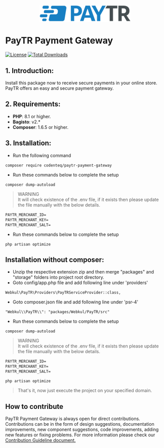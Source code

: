 <p align="center"><a href="https://codenteq.com" target="_blank"><img src="src/Resources/assets/images/paytr.svg" width="288"></a></p>

# PayTR Payment Gateway
[![License](https://poser.pugx.org/codenteq/paytr-payment-gateway/license)](https://github.com/codenteq/paytr-payment-gateway/blob/master/LICENSE)
[![Total Downloads](https://poser.pugx.org/codenteq/paytr-payment-gateway/d/total)](https://packagist.org/packages/codenteq/paytr-payment-gateway)

## 1. Introduction:

Install this package now to receive secure payments in your online store. PayTR offers an easy and secure payment gateway.

## 2. Requirements:

* **PHP**: 8.1 or higher.
* **Bagisto**: v2.*
* **Composer**: 1.6.5 or higher.

## 3. Installation:

- Run the following command
```
composer require codenteq/paytr-payment-gateway
```

- Run these commands below to complete the setup
```
composer dump-autoload
```

> WARNING <br>
> It will check existence of the .env file, if it exists then please update the file manually with the below details.
```
PAYTR_MERCHANT_ID=
PAYTR_MERCHANT_KEY=
PAYTR_MERCHANT_SALT=
```

- Run these commands below to complete the setup
```
php artisan optimize
```

## Installation without composer:

- Unzip the respective extension zip and then merge "packages" and "storage" folders into project root directory.
- Goto config/app.php file and add following line under 'providers'

```
Webkul\PayTR\Providers\PayTRServiceProvider::class,
```

- Goto composer.json file and add following line under 'psr-4'

```
"Webkul\\PayTR\\": "packages/Webkul/PayTR/src"
```

- Run these commands below to complete the setup

```
composer dump-autoload
```

> WARNING <br>
> It will check existence of the .env file, if it exists then please update the file manually with the below details.
```
PAYTR_MERCHANT_ID=
PAYTR_MERCHANT_KEY=
PAYTR_MERCHANT_SALT=
```

```
php artisan optimize
```

> That's it, now just execute the project on your specified domain.

## How to contribute
PayTR Payment Gateway is always open for direct contributions. Contributions can be in the form of design suggestions, documentation improvements, new component suggestions, code improvements, adding new features or fixing problems. For more information please check our [Contribution Guideline document.](https://github.com/codenteq/paytr-payment-gateway/blob/master/CONTRIBUTING.md)
